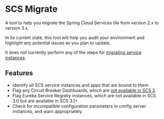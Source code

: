 # SCS Migrate

A tool to help you migrate the Spring Cloud Services tile
from version 2.x to version 3.x.

In its current state, this tool will help you audit your environment
and highlight any potential issues as you plan to update.

It does not currently perform any of the steps for
[migrating service instances](https://docs.pivotal.io/spring-cloud-services/3-1/common/config-server/managing-service-instances.html#migrating-2-0-or-1-5-service-instances).

## Features

- Identify all SCS service instances and apps that are bound to them
- Flag any Circuit Breaker Dashboards, which are
  [not available in SCS 3](https://tanzu.vmware.com/content/practitioners/replacing-the-spring-cloud-services-circuit-breaker-dashboard).
- Flag Eureka Service Registry instances, which are not available in SCS 3.0
  but are available in SCS 3.1+.
- Check for incompatible configuration parameters in config server instances,
  and warn appropriately.
